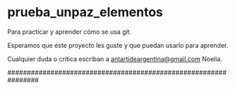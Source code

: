 # prueba_unpaz_elementos
Para practicar y aprender cómo se usa git.

Esperamos que este proyecto les guste y que puedan usarlo para aprender.

Cualquier duda o crítica escriban a antartideargentina@gmail.com  Noelia.

################################################################

